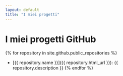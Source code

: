 ```yaml
---
layout: default
title: "I miei progetti"
---
```


# I miei progetti GitHub

{% for repository in site.github.public_repositories %}
  - [{{ repository.name }}]({{ repository.html_url }}): {{ repository.description }}
{% endfor %}
